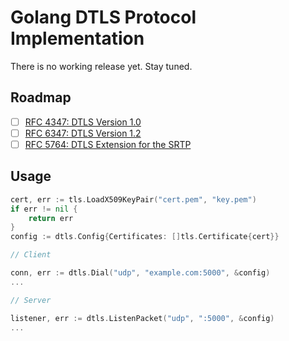 # Golang DTLS Protocol Implementation

There is no working release yet. Stay tuned.

## Roadmap

- [ ] [RFC 4347: DTLS Version 1.0](https://tools.ietf.org/html/rfc4347)
- [ ] [RFC 6347: DTLS Version 1.2](https://tools.ietf.org/html/rfc6347)
- [ ] [RFC 5764: DTLS Extension for the SRTP](https://tools.ietf.org/html/rfc5764)

## Usage

```go
cert, err := tls.LoadX509KeyPair("cert.pem", "key.pem")
if err != nil {
    return err
}
config := dtls.Config{Certificates: []tls.Certificate{cert}}

// Client

conn, err := dtls.Dial("udp", "example.com:5000", &config)
...

// Server

listener, err := dtls.ListenPacket("udp", ":5000", &config)
...
```
